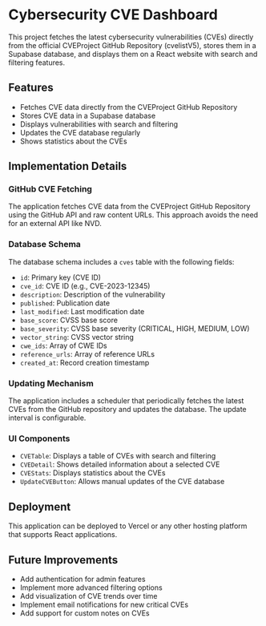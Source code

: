 # Cybersecurity CVE Dashboard

This project fetches the latest cybersecurity vulnerabilities (CVEs) directly from the official CVEProject GitHub Repository (cvelistV5), stores them in a Supabase database, and displays them on a React website with search and filtering features.

## Features

- Fetches CVE data directly from the CVEProject GitHub Repository
- Stores CVE data in a Supabase database
- Displays vulnerabilities with search and filtering
- Updates the CVE database regularly
- Shows statistics about the CVEs

## Implementation Details

### GitHub CVE Fetching

The application fetches CVE data from the CVEProject GitHub Repository using the GitHub API and raw content URLs. This approach avoids the need for an external API like NVD.

### Database Schema

The database schema includes a `cves` table with the following fields:
- `id`: Primary key (CVE ID)
- `cve_id`: CVE ID (e.g., CVE-2023-12345)
- `description`: Description of the vulnerability
- `published`: Publication date
- `last_modified`: Last modification date
- `base_score`: CVSS base score
- `base_severity`: CVSS base severity (CRITICAL, HIGH, MEDIUM, LOW)
- `vector_string`: CVSS vector string
- `cwe_ids`: Array of CWE IDs
- `reference_urls`: Array of reference URLs
- `created_at`: Record creation timestamp

### Updating Mechanism

The application includes a scheduler that periodically fetches the latest CVEs from the GitHub repository and updates the database. The update interval is configurable.

### UI Components

- `CVETable`: Displays a table of CVEs with search and filtering
- `CVEDetail`: Shows detailed information about a selected CVE
- `CVEStats`: Displays statistics about the CVEs
- `UpdateCVEButton`: Allows manual updates of the CVE database

## Deployment

This application can be deployed to Vercel or any other hosting platform that supports React applications.

## Future Improvements

- Add authentication for admin features
- Implement more advanced filtering options
- Add visualization of CVE trends over time
- Implement email notifications for new critical CVEs
- Add support for custom notes on CVEs
